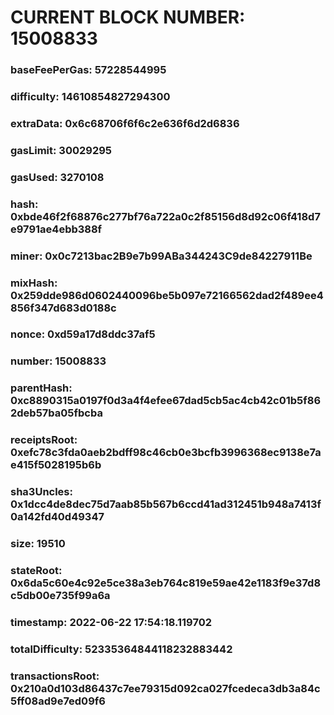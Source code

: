 # CURRENT BLOCK NUMBER: 15008833

### baseFeePerGas: 57228544995
### difficulty: 14610854827294300
### extraData: 0x6c68706f6f6c2e636f6d2d6836
### gasLimit: 30029295
### gasUsed: 3270108
### hash: 0xbde46f2f68876c277bf76a722a0c2f85156d8d92c06f418d7e9791ae4ebb388f
### miner: 0x0c7213bac2B9e7b99ABa344243C9de84227911Be
### mixHash: 0x259dde986d0602440096be5b097e72166562dad2f489ee4856f347d683d0188c
### nonce: 0xd59a17d8ddc37af5
### number: 15008833
### parentHash: 0xc8890315a0197f0d3a4f4efee67dad5cb5ac4cb42c01b5f862deb57ba05fbcba
### receiptsRoot: 0xefc78c3fda0aeb2bdff98c46cb0e3bcfb3996368ec9138e7ae415f5028195b6b
### sha3Uncles: 0x1dcc4de8dec75d7aab85b567b6ccd41ad312451b948a7413f0a142fd40d49347
### size: 19510
### stateRoot: 0x6da5c60e4c92e5ce38a3eb764c819e59ae42e1183f9e37d8c5db00e735f99a6a
### timestamp: 2022-06-22 17:54:18.119702
### totalDifficulty: 52335364844118232883442
### transactionsRoot: 0x210a0d103d86437c7ee79315d092ca027fcedeca3db3a84c5ff08ad9e7ed09f6
